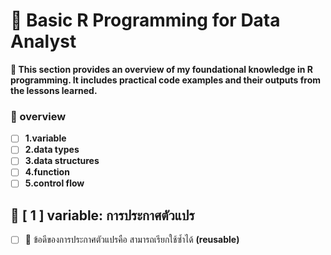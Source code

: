# 🌻 Basic R Programming for Data Analyst
**📝 This section provides an overview of my foundational knowledge in R programming. It includes practical code examples and their outputs from the lessons learned.**
### 📑 overview 
- [ ]  **1.variable**
- [ ]  **2.data types**
- [ ]  **3.data structures**
- [ ]  **4.function**
- [ ]  **5.control flow**
## 🎄 [ 1 ] variable: การประกาศตัวแปร
- [ ] 🌵 ข้อดีของการประกาศตัวแปรคือ สามารถเรียกใช้ซ้ำได้ **(reusable)**
